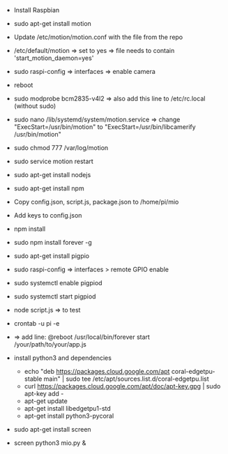 * Install Raspbian
* sudo apt-get install motion
* Update /etc/motion/motion.conf with the file from the repo
* /etc/default/motion => set to yes => file needs to contain 'start_motion_daemon=yes'
* sudo raspi-config => interfaces => enable camera
* reboot
* sudo modprobe bcm2835-v4l2 => also add this line to /etc/rc.local (without sudo)
* sudo nano /lib/systemd/system/motion.service => change "ExecStart=/usr/bin/motion" to "ExecStart=/usr/bin/libcamerify /usr/bin/motion"
* sudo chmod 777 /var/log/motion
* sudo service motion restart
* sudo apt-get install nodejs
* sudo apt-get install npm
* Copy config.json, script.js, package.json to /home/pi/mio
* Add keys to config.json
* npm install
* sudo npm install forever -g
* sudo apt-get install pigpio
* sudo raspi-config => interfaces > remote GPIO enable
* sudo systemctl enable pigpiod
* sudo systemctl start pigpiod
* node script.js => to test
* crontab -u pi -e
* => add line: @reboot /usr/local/bin/forever start /your/path/to/your/app.js

* install python3 and dependencies
  * echo "deb https://packages.cloud.google.com/apt coral-edgetpu-stable main" | sudo tee /etc/apt/sources.list.d/coral-edgetpu.list
  * curl https://packages.cloud.google.com/apt/doc/apt-key.gpg | sudo apt-key add -
  * apt-get update
  * apt-get install libedgetpu1-std
  * apt-get install python3-pycoral
* sudo apt-get install screen
* screen python3 mio.py &
